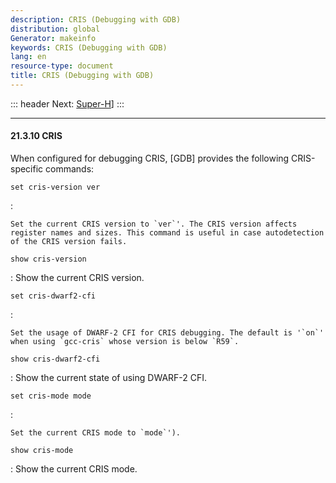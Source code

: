 ```yaml
---
description: CRIS (Debugging with GDB)
distribution: global
Generator: makeinfo
keywords: CRIS (Debugging with GDB)
lang: en
resource-type: document
title: CRIS (Debugging with GDB)
---
```

::: header
Next: [Super-H](Super_002dH.html#Super_002dH)]
:::

---

#### 21.3.10 CRIS

When configured for debugging CRIS, [GDB] provides the following CRIS-specific commands:

`set cris-version ver`

:

```
Set the current CRIS version to `ver`'. The CRIS version affects register names and sizes. This command is useful in case autodetection of the CRIS version fails.
```

`show cris-version`

:   Show the current CRIS version.

`set cris-dwarf2-cfi`

:

```
Set the usage of DWARF-2 CFI for CRIS debugging. The default is '`on`' when using `gcc-cris` whose version is below `R59`.
```

`show cris-dwarf2-cfi`

:   Show the current state of using DWARF-2 CFI.

`set cris-mode mode`

:

```
Set the current CRIS mode to `mode`').
```

`show cris-mode`

:   Show the current CRIS mode.
